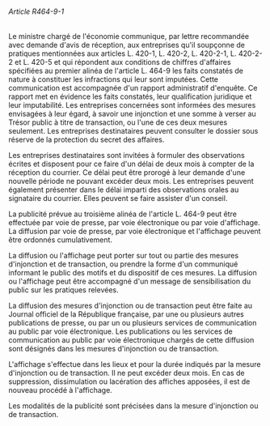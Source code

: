 ###### Article R464-9-1

Le ministre chargé de l'économie communique, par lettre recommandée avec demande d'avis de réception, aux entreprises qu'il soupçonne de pratiques mentionnées aux articles L. 420-1, L. 420-2, L. 420-2-1, L. 420-2-2 et L. 420-5 et qui répondent aux conditions de chiffres d'affaires spécifiées au premier alinéa de l'article L. 464-9 les faits constatés de nature à constituer les infractions qui leur sont imputées. Cette communication est accompagnée d'un rapport administratif d'enquête. Ce rapport met en évidence les faits constatés, leur qualification juridique et leur imputabilité. Les entreprises concernées sont informées des mesures envisagées à leur égard, à savoir une injonction et une somme à verser au Trésor public à titre de transaction, ou l'une de ces deux mesures seulement. Les entreprises destinataires peuvent consulter le dossier sous réserve de la protection du secret des affaires.

Les entreprises destinataires sont invitées à formuler des observations écrites et disposent pour ce faire d'un délai de deux mois à compter de la réception du courrier. Ce délai peut être prorogé à leur demande d'une nouvelle période ne pouvant excéder deux mois. Les entreprises peuvent également présenter dans le délai imparti des observations orales au signataire du courrier. Elles peuvent se faire assister d'un conseil.

La publicité prévue au troisième alinéa de l'article L. 464-9 peut être effectuée par voie de presse, par voie électronique ou par voie d'affichage. La diffusion par voie de presse, par voie électronique et l'affichage peuvent être ordonnés cumulativement.

La diffusion ou l'affichage peut porter sur tout ou partie des mesures d'injonction et de transaction, ou prendre la forme d'un communiqué informant le public des motifs et du dispositif de ces mesures. La diffusion ou l'affichage peut être accompagné d'un message de sensibilisation du public sur les pratiques relevées.

La diffusion des mesures d'injonction ou de transaction peut être faite au Journal officiel de la République française, par une ou plusieurs autres publications de presse, ou par un ou plusieurs services de communication au public par voie électronique. Les publications ou les services de communication au public par voie électronique chargés de cette diffusion sont désignés dans les mesures d'injonction ou de transaction.

L'affichage s'effectue dans les lieux et pour la durée indiqués par la mesure d'injonction ou de transaction. Il ne peut excéder deux mois. En cas de suppression, dissimulation ou lacération des affiches apposées, il est de nouveau procédé à l'affichage.

Les modalités de la publicité sont précisées dans la mesure d'injonction ou de transaction.

